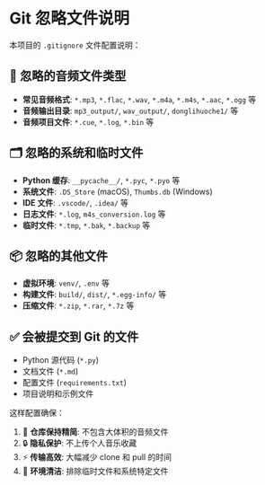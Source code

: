 # Git 忽略文件说明

本项目的 `.gitignore` 文件配置说明：

## 🎵 忽略的音频文件类型

- **常见音频格式**: `*.mp3`, `*.flac`, `*.wav`, `*.m4a`, `*.m4s`, `*.aac`, `*.ogg` 等
- **音频输出目录**: `mp3_output/`, `wav_output/`, `donglihuoche1/` 等
- **音频项目文件**: `*.cue`, `*.log`, `*.bin` 等

## 🗂️ 忽略的系统和临时文件

- **Python 缓存**: `__pycache__/`, `*.pyc`, `*.pyo` 等
- **系统文件**: `.DS_Store` (macOS), `Thumbs.db` (Windows)
- **IDE 文件**: `.vscode/`, `.idea/` 等
- **日志文件**: `*.log`, `m4s_conversion.log` 等
- **临时文件**: `*.tmp`, `*.bak`, `*.backup` 等

## 📦 忽略的其他文件

- **虚拟环境**: `venv/`, `.env` 等
- **构建文件**: `build/`, `dist/`, `*.egg-info/` 等
- **压缩文件**: `*.zip`, `*.rar`, `*.7z` 等

## ✅ 会被提交到 Git 的文件

- Python 源代码 (`*.py`)
- 文档文件 (`*.md`)
- 配置文件 (`requirements.txt`)
- 项目说明和示例文件

这样配置确保：
1. 📁 **仓库保持精简**: 不包含大体积的音频文件
2. 🔒 **隐私保护**: 不上传个人音乐收藏
3. ⚡ **传输高效**: 大幅减少 clone 和 pull 的时间
4. 🧹 **环境清洁**: 排除临时文件和系统特定文件
